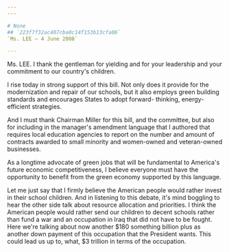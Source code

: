 ```yaml
---
---

# None
## `223f7f32ac407cba0c14f153b13cfa06`
`Ms. LEE — 4 June 2008`

---
```



Ms. LEE. I thank the gentleman for yielding and for your leadership 
and your commitment to our country's children.

I rise today in strong support of this bill. Not only does it provide 
for the modernization and repair of our schools, but it also employs 
green building standards and encourages States to adopt forward-
thinking, energy-efficient strategies.

And I must thank Chairman Miller for this bill, and the committee, 
but also for including in the manager's amendment language that I 
authored that requires local education agencies to report on the number 
and amount of contracts awarded to small minority and women-owned and 
veteran-owned businesses.

As a longtime advocate of green jobs that will be fundamental to 
America's future economic competitiveness, I believe everyone must have 
the opportunity to benefit from the green economy supported by this 
language.

Let me just say that I firmly believe the American people would 
rather invest in their school children. And in listening to this 
debate, it's mind boggling to hear the other side talk about resource 
allocation and priorities. I think the American people would rather 
send our children to decent schools rather than fund a war and an 
occupation in Iraq that did not have to be fought. Here we're talking 
about now another $180 something billion plus as another down payment 
of this occupation that the President wants. This could lead us up to, 
what, $3 trillion in terms of the occupation.
